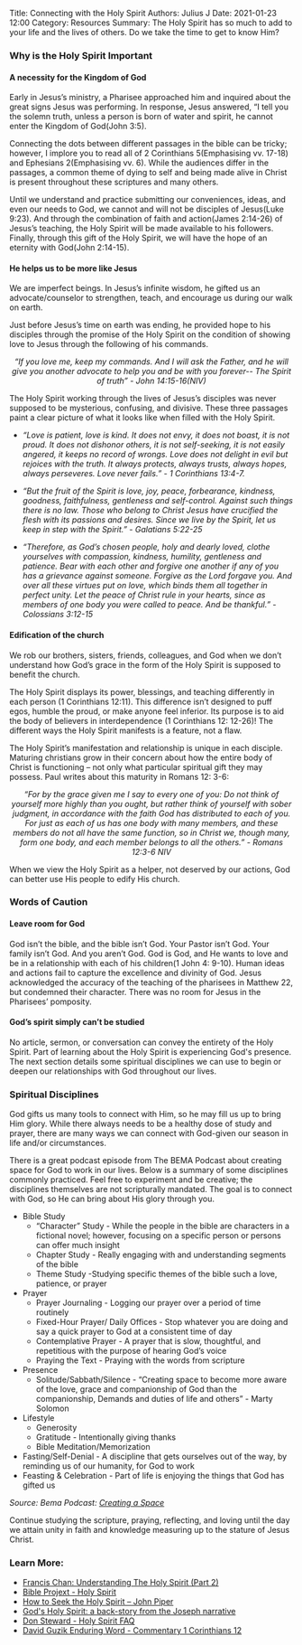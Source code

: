 Title: Connecting with the Holy Spirit
Authors: Julius J
Date: 2021-01-23 12:00
Category: Resources
Summary: The Holy Spirit has so much to add to your life and the lives of others. Do we take the time to get to know Him?

### Why is the Holy Spirit Important



#### A necessity for the Kingdom of God

Early in Jesus’s ministry, a Pharisee approached him and inquired about the great signs Jesus was performing. In response, Jesus answered, “I tell you the solemn truth, unless a person is born of water and spirit, he cannot enter the Kingdom of God(John 3:5). 

Connecting the dots between different passages in the bible can be tricky; however, I implore you to read all of 2 Corinthians 5(Emphasising vv. 17-18) and Ephesians 2(Emphasising vv. 6). While the audiences differ in the passages, a common theme of dying to self and being made alive in Christ is present throughout these scriptures and many others.

Until we understand and practice submitting our conveniences, ideas, and even our needs to God, we cannot and will not be disciples of Jesus(Luke 9:23). And through the combination of faith and action(James 2:14-26) of Jesus’s teaching, the Holy Spirit will be made available to his followers. Finally, through this gift of the Holy Spirit, we will have the hope of an eternity with God(John 2:14-15).

#### He helps us to be more like Jesus

We are imperfect beings. In Jesus’s infinite wisdom, he gifted us an advocate/counselor to strengthen, teach, and encourage us during our walk on earth. 

Just before Jesus’s time on earth was ending, he provided hope to his disciples through the promise of the Holy Spirit on the condition of showing love to Jesus through the following of his commands.


<div align="center"> <em>“If you love me, keep my commands. And I will ask the Father, and he will give you another advocate to help you and be with you forever-- The Spirit of truth” - John 14:15-16(NIV)</em></div>


The Holy Spirit working through the lives of Jesus’s disciples was never supposed to be mysterious, confusing, and divisive. These three passages paint a clear picture of what it looks like when filled with the Holy Spirit.  



*   _“Love is patient, love is kind. It does not envy, it does not boast, it is not proud. It does not dishonor others, it is not self-seeking, it is not easily angered, it keeps no record of wrongs. Love does not delight in evil but rejoices with the truth. It always protects, always trusts, always hopes, always perseveres. Love never fails.” - 1 Corinthians 13:4-7._


*   _“But the fruit of the Spirit is love, joy, peace, forbearance, kindness, goodness, faithfulness, gentleness and self-control. Against such things there is no law. Those who belong to Christ Jesus have crucified the flesh with its passions and desires. Since we live by the Spirit, let us keep in step with the Spirit.” - Galatians 5:22-25_
*   _“Therefore, as God’s chosen people, holy and dearly loved, clothe yourselves with compassion, kindness, humility, gentleness and patience. Bear with each other and forgive one another if any of you has a grievance against someone. Forgive as the Lord forgave you. And over all these virtues put on love, which binds them all together in perfect unity. Let the peace of Christ rule in your hearts, since as members of one body you were called to peace. And be thankful.” - Colossians 3:12-15_

#### Edification of the church

We rob our brothers, sisters, friends, colleagues, and God when we don’t understand how God’s grace in the form of the Holy Spirit is supposed to benefit the church.

The Holy Spirit displays its power, blessings, and teaching differently in each person (1 Corinthians 12:11). This difference isn’t designed to puff egos, humble the proud, or make anyone feel inferior. Its purpose is to aid the body of believers in interdependence (1 Corinthians 12: 12-26)! The different ways the Holy Spirit manifests is a feature, not a flaw.  

The Holy Spirit’s manifestation and relationship is unique in each disciple. Maturing christians grow in their concern about how the entire body of Christ is functioning – not only what particular spiritual gift they may possess. Paul writes about this maturity in Romans 12: 3-6:

<div align="center"> <em>“For by the grace given me I say to every one of you: Do not think of yourself more highly than you ought, but rather think of yourself with sober judgment, in accordance with the faith God has distributed to each of you. For just as each of us has one body with many members, and these members do not all have the same function, so in Christ we, though many, form one body, and each member belongs to all the others.” - Romans 12:3-6 NIV </em></div>
    

When we view the Holy Spirit as a helper, not deserved by our actions, God can better use His people to edify His church.


### Words of Caution

#### Leave room for God

God isn’t the bible, and the bible isn’t God. Your Pastor isn’t God. Your family isn’t God. And you aren’t God. God is God, and He wants to love and be in a relationship with each of his children(1 John 4: 9-10). Human ideas and actions fail to capture the excellence and divinity of God. Jesus acknowledged the accuracy of the teaching of the pharisees in Matthew 22, but condemned their character. There was no room for Jesus in the Pharisees’ pomposity. 


#### God’s spirit simply can’t be studied

No article, sermon, or conversation can convey the entirety of the Holy Spirit. Part of learning about the Holy Spirit is experiencing God's presence. The next section details some spiritual disciplines we can use to begin or deepen our relationships with God throughout our lives.


### Spiritual Disciplines

God gifts us many tools to connect with Him, so he may fill us up to bring Him glory. While there always needs to be a healthy dose of study and prayer, there are many ways we can connect with God-given our season in life and/or circumstances. 

There is a great podcast episode from The BEMA Podcast about creating space for God to work in our lives. Below is a summary of some disciplines commonly practiced. Feel free to experiment and be creative; the disciplines themselves are not scripturally mandated. The goal is to connect with God, so He can bring about His glory through you. 



*   Bible Study
    *   “Character” Study - While the people in the bible are characters in a fictional novel; however, focusing on a specific person or persons can offer much insight 
    *   Chapter Study - Really engaging with and understanding segments of the bible
    *   Theme Study -Studying specific themes of the bible such a love, patience, or prayer
*   Prayer
    *   Prayer Journaling - Logging our prayer over a period of time routinely
    *   Fixed-Hour Prayer/ Daily Offices - Stop whatever you are doing and say a quick prayer to God at a consistent time of day
    *   Contemplative Prayer - A prayer that is slow, thoughtful, and repetitious with the purpose of hearing God’s voice
    *   Praying the Text - Praying with the words from scripture
*   Presence 
    *   Solitude/Sabbath/Silence - “Creating space to become more aware of the love, grace and companionship of God than the companionship, Demands and duties of life and others” - Marty Solomon
*   Lifestyle
    *   Generosity 
    *   Gratitude - Intentionally giving thanks
    *   Bible Meditation/Memorization
*   Fasting/Self-Denial - A discipline that gets ourselves out of the way, by reminding us of our humanity, for God to work
*   Feasting & Celebration - Part of life is enjoying the things that God has gifted us 

_<span style="">Source: Bema Podcast: [Creating a Space](https://www.bemadiscipleship.com/24)</span>_

Continue studying the scripture, praying, reflecting, and loving until the day we attain unity in faith and knowledge measuring up to the stature of Jesus Christ.

### Learn More:

*   [Francis Chan: Understanding The Holy Spirit (Part 2)](https://www.youtube.com/watch?v=kkzCvx40oko&feature=youtu.be)
*   [Bible Projext - Holy Spirit](https://bibleproject.com/learn/holy-spirit/)
*   [How to Seek the Holy Spirit – John Piper](https://www.youtube.com/watch?v=xqgeT26BAnE&feature=youtu.be)
*   [God's Holy Spirit: a back-story from the Joseph narrative](http://www.scielo.org.za/scielo.php?script=sci_arttext&pid=S1015-87582013000300003)
*   [Don Steward - Holy Spirit FAQ](https://www.blueletterbible.org/commentaries/stewart_don/)
*   [David Guzik Enduring Word - Commentary 1 Corinthians 12](https://enduringword.com/bible-commentary/1-corinthians-12/)